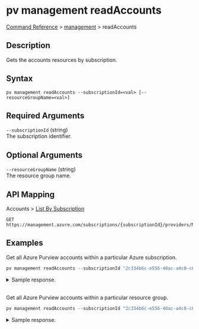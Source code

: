 # pv management readAccounts
[Command Reference](../../../README.md#command-reference) > [management](./main.md) > readAccounts

## Description
Gets the accounts resources by subscription.

## Syntax
```
pv management readAccounts --subscriptionId=<val> [--resourceGroupName=<val>]
```

## Required Arguments
`--subscriptionId` (string)  
The subscription identifier.

## Optional Arguments
`--resourceGroupName` (string)  
The resource group name.

## API Mapping
Accounts > [List By Subscription](https://docs.microsoft.com/en-us/rest/api/purview/accounts/list-by-subscription)
```
GET https://management.azure.com/subscriptions/{subscriptionId}/providers/Microsoft.Purview/accounts
```

## Examples
Get all Azure Purview accounts within a particular Azure subscription.
```powershell
pv management readAccounts --subscriptionId "2c334b6c-e556-40ac-a4c0-c0d1d2e08ca0"
```

<details><summary>Sample response.</summary>
<p>

```json

```
</p>
</details><br />

Get all Azure Purview accounts within a particular resource group.
```powershell
pv management readAccounts --subscriptionId "2c334b6c-e556-40ac-a4c0-c0d1d2e08ca0" --resourceGroupName "esg"
```

<details><summary>Sample response.</summary>
<p>

```json

```
</p>
</details>